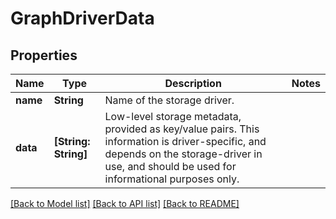 # GraphDriverData

## Properties
Name | Type | Description | Notes
------------ | ------------- | ------------- | -------------
**name** | **String** | Name of the storage driver. | 
**data** | **[String: String]** | Low-level storage metadata, provided as key/value pairs.  This information is driver-specific, and depends on the storage-driver in use, and should be used for informational purposes only.  | 

[[Back to Model list]](../README.md#documentation-for-models) [[Back to API list]](../README.md#documentation-for-api-endpoints) [[Back to README]](../README.md)


